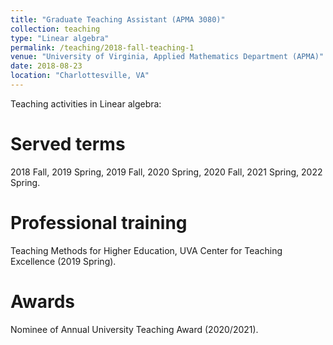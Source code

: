 ```yaml
---
title: "Graduate Teaching Assistant (APMA 3080)"
collection: teaching
type: "Linear algebra"
permalink: /teaching/2018-fall-teaching-1
venue: "University of Virginia, Applied Mathematics Department (APMA)"
date: 2018-08-23
location: "Charlottesville, VA"
---
```


Teaching activities in Linear algebra:

Served terms
======
2018 Fall, 2019 Spring, 2019 Fall, 2020 Spring, 2020 Fall, 2021 Spring, 2022 Spring.

Professional training
======
Teaching Methods for Higher Education, UVA Center for Teaching Excellence (2019 Spring).

Awards
======
Nominee of Annual University Teaching Award (2020/2021).
